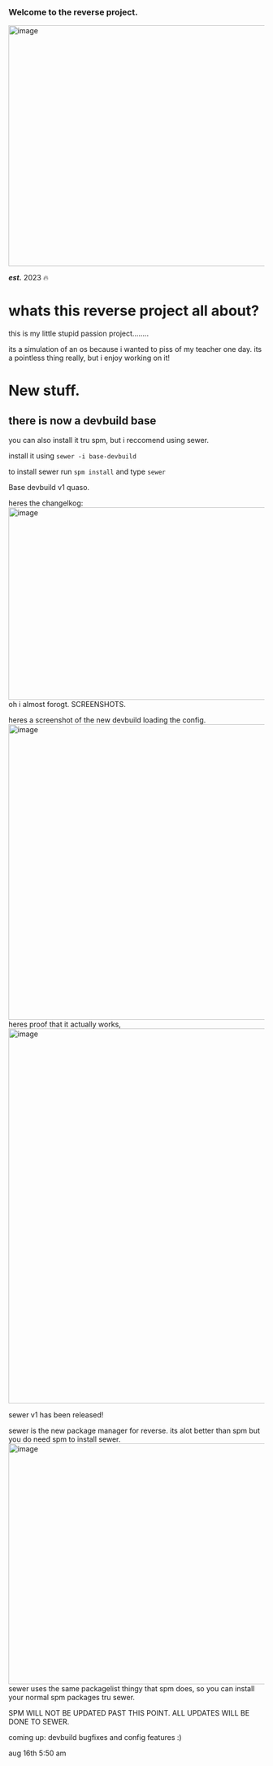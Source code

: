 ### Welcome to the reverse project.
<img width="623" height="474" alt="image" src="https://github.com/user-attachments/assets/adedef8c-a208-4778-b29b-fd6fba3fdfac" />

_**est.**_ 2023 🔥
# whats this reverse project all about?
this is my little stupid passion project........

its a simulation of an os because i wanted to piss of my teacher one day.
its a pointless thing really, but i enjoy working on it!




# New stuff.
## there is now a devbuild base

you can also install it tru spm, but i reccomend using sewer.

install it using ```sewer -i base-devbuild```

to install sewer run ```spm install``` and type ```sewer```


Base devbuild v1 quaso. 

heres the changelkog:
<img width="1132" height="379" alt="image" src="https://github.com/user-attachments/assets/9743d513-2518-49e1-b017-51436ea9c58c"/>
oh i almost forogt. SCREENSHOTS. 

heres a screenshot of the new devbuild loading the config.
<img width="989" height="582" alt="image" src="https://github.com/user-attachments/assets/83dcaec1-893e-42cf-b464-7792dd668b3c" />
heres proof that it actually works,
<img width="769" height="738" alt="image" src="https://github.com/user-attachments/assets/77a7c8d8-eb71-497a-965c-511fe89188c6" />


sewer v1 has been released!

sewer is the new package manager for reverse. its alot better than spm but you do need spm to install sewer.
<img width="623" height="474" alt="image" src="https://github.com/user-attachments/assets/097e7288-6731-4faf-8353-ff0ca7765b86" />
sewer uses the same packagelist thingy that spm does, so you can install your normal spm packages tru sewer.

SPM WILL NOT BE UPDATED PAST THIS POINT. ALL UPDATES WILL BE DONE TO SEWER.

coming up: devbuild bugfixes and config features :)

aug 16th 5:50 am 

